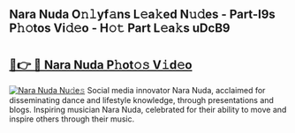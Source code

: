 ## Nara Nuda O𝚗𝚕yf𝚊ns L𝚎a𝚔ed N𝚞𝚍es - Part-I9s P𝚑𝚘tos Vi𝚍𝚎o - H𝚘𝚝 Part L𝚎a𝚔s uDcB9

# <h2><a href="http://kfb6d07.oniu.top/?m=Nara+Nuda">🔗👉 🔴 Nara Nuda P𝚑ot𝚘𝚜 V𝚒d𝚎o</a></h2>

[![Nara Nuda Nu𝚍e𝚜](https://i.imgur.com/0qMVB7G.gif)](http://kfb6d07.oniu.top/?m=Nara+Nuda)
Social media innovator Nara Nuda, acclaimed for disseminating dance and lifestyle knowledge, through presentations and blogs. Inspiring musician Nara Nuda, celebrated for their ability to move and inspire others through their music.  

